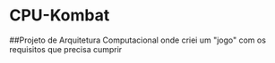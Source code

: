 # CPU-Kombat

##Projeto de Arquitetura Computacional onde criei um "jogo" com os requisitos que precisa cumprir
